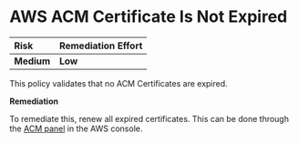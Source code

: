 # AWS ACM Certificate Is Not Expired

| Risk       | Remediation Effort |
| :--------- | :----------------- |
| **Medium** | **Low**            |

This policy validates that no ACM Certificates are expired.

**Remediation**

To remediate this, renew all expired certificates. This can be done through the [ACM panel](https://us-west-2.console.aws.amazon.com/acm/home) in the AWS console.

